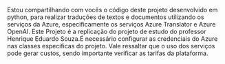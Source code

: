 Estou compartilhando com vocês o código deste projeto desenvolvido em python, para realizar traduções de textos e documentos utilizando os serviços da Azure, especificamente os serviços Azure Translator e Azure OpenAI. Este Projeto é a replicação do projeto de estudo do professor Henrique Eduardo Souza.É necessário configurar as credenciais do Azure nas classes específicas do projeto. Vale ressaltar que o uso dos serviços pode gerar custos, sendo importante verificar as tarifas da plataforma.
